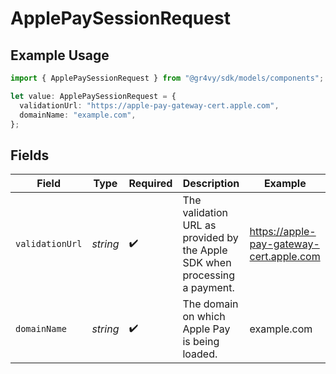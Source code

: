 # ApplePaySessionRequest

## Example Usage

```typescript
import { ApplePaySessionRequest } from "@gr4vy/sdk/models/components";

let value: ApplePaySessionRequest = {
  validationUrl: "https://apple-pay-gateway-cert.apple.com",
  domainName: "example.com",
};
```

## Fields

| Field                                                                      | Type                                                                       | Required                                                                   | Description                                                                | Example                                                                    |
| -------------------------------------------------------------------------- | -------------------------------------------------------------------------- | -------------------------------------------------------------------------- | -------------------------------------------------------------------------- | -------------------------------------------------------------------------- |
| `validationUrl`                                                            | *string*                                                                   | :heavy_check_mark:                                                         | The validation URL as provided by the Apple SDK when processing a payment. | https://apple-pay-gateway-cert.apple.com                                   |
| `domainName`                                                               | *string*                                                                   | :heavy_check_mark:                                                         | The domain on which Apple Pay is being loaded.                             | example.com                                                                |